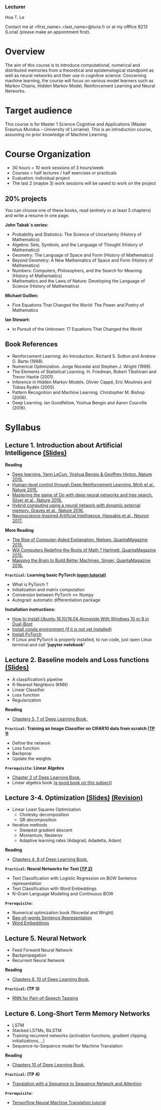 ### Lecturer

Hoa T. Le

Contact me at <first_name>.<last_name>@loria.fr 
or at my offfice B213 (Loria) (please make an appointment first).

# Overview

The aim of this course is to introduce computational, numerical and distributed memories from a theoretical and epistemological standpoint as well as neural networks and their use in cognitive science. Concerning machine learning, the course will focus on various model learners such as Markov Chains, Hidden Markov Model, Reinforcement Learning and Neural Networks.

# Target audience

This course is for Master 1 Science Cognitive and Applications (Master Erasmus Mundus – University of Lorraine). This is an introduction course, assuming no prior knowledge of Machine Learning.

# Course Organization

- 30 hours = 10 work sessions of 3 hours/week
- Courses = half lectures / half exercises or practicals
- Evaluation: individual project
- The last 2 (maybe 3) work sessions will be saved to work on the project

## 20% projects
You can choose one of these books, read (entirely or at least 5 chapters) and write a resume in one page.

__John Tabak´s series:__
- Probability and Statistics: The Science of Uncertainty (History of Mathematics)
- Algebra: Sets, Symbols, and the Language of Thought (History of Mathematics) 
- Geometry: The Language of Space and Form (History of Mathematics)
- Beyond Geometry: A New Mathematics of Space and Form (History of Mathematics)
- Numbers: Computers, Philosophers, and the Search for Meaning (History of Mathematics)
- Mathematics and the Laws of Nature: Developing the Language of Science (History of Mathematics)

__Michael Guillen:__
- Five Equations That Changed the World: The Power and Poetry of Mathematics

__Ian Stewart:__
- In Pursuit of the Unknown: 17 Equations That Changed the World

## Book References
- Reinforcement Learning: An Introduction. Richard S. Sutton and Andrew G. Barto (1998). 
- Numerical Optimization. Jorge Nocedal and Stephen J. Wright (1999). 
- The Elements of Statistical Learning. H. Friedman, Robert Tibshirani and Trevor Hastie (2001). 
- Inference in Hidden Markov Models. Olivier Cappé, Eric Moulines and Tobias Rydén (2005). 
- Pattern Recognition and Machine Learning. Christopher M. Bishop (2006). 
- Deep Learning. Ian Goodfellow, Yoshua Bengio and Aaron Courville (2016). 

# Syllabus

## Lecture 1. Introduction about Artificial Intelligence [(Slides)](https://docs.google.com/presentation/d/1QXT02QAzS3hwYMW32NtI-AAzkYzuc8FBBxK5Sg1UPqY/edit?usp=sharing)

__Reading__
* [Deep learning. Yann LeCun,	Yoshua Bengio	& Geoffrey Hinton. Nature 2015.](https://www.cs.toronto.edu/~hinton/absps/NatureDeepReview.pdf)
* [Human-level control through Deep Reinforcement Learning. Mnih et al., Nature 2015.](https://storage.googleapis.com/deepmind-media/dqn/DQNNaturePaper.pdf)
* [Mastering the game of Go with deep neural networks and tree search. Silver et al., Nature 2016.](https://storage.googleapis.com/deepmind-media/alphago/AlphaGoNaturePaper.pdf)
* [Hybrid computing using a neural network with dynamic external memory. Graves et al., Nature 2016.](https://www.nature.com/articles/nature20101.epdf?author_access_token=ImTXBI8aWbYxYQ51Plys8NRgN0jAjWel9jnR3ZoTv0MggmpDmwljGswxVdeocYSurJ3hxupzWuRNeGvvXnoO8o4jTJcnAyhGuZzXJ1GEaD-Z7E6X_a9R-xqJ9TfJWBqz)
* [Neuroscience-Inspired Artificial Intelligence. Hassabis et al., Neuron 2017.](https://deepmind.com/documents/113/Neuron.pdf)

__More Reading__
* [The Rise of Computer-Aided Explanation. Nielsen. QuantaMagazine 2015.](https://www.quantamagazine.org/the-rise-of-computer-aided-explanation-20150723)
* [Will Computers Redefine the Roots of Math ? Hartnett. QuantaMagazine 2015.](https://www.quantamagazine.org/univalent-foundations-redefines-mathematics-20150519)
* [Mapping the Brain to Build Better Machines. Singer, QuantaMagazine 2016.](https://www.quantamagazine.org/mapping-the-brain-to-build-better-machines-20160406)

__`Practical`: Learning basic PyTorch [(open tutorial)](http://pytorch.org/tutorials/beginner/deep_learning_60min_blitz.html)__
* What is PyTorch ?
* Initialization and matrix computation
* Conversion between PyTorch <-> Numpy
* Autograd: automatic differentiation package

__Installation instructions:__
* [How to Install Ubuntu 16.10/16.04 Alongside With Windows 10 or 8 in Dual-Boot](https://www.tecmint.com/install-ubuntu-16-04-alongside-with-windows-10-or-8-in-dual-boot/)
* [Install conda environment (if it is not yet installed)](https://www.digitalocean.com/community/tutorials/how-to-install-the-anaconda-python-distribution-on-ubuntu-16-04)
* [Install PyTorch](http://pytorch.org/)
* If Linux and PyTorch is properly installed, to run code, just open Linux terminal and call __'jupyter notebook'__

## Lecture 2. Baseline models and Loss functions [(Slides)](https://docs.google.com/presentation/d/1bNuD1P5ZAJGGwjfvsyUXEKNvb47hn9I2OkbZKXB4NFg/edit?usp=sharing)

* A classification’s pipeline
* K-Nearest Neighbors (KNN) 
* Linear Classifier
* Loss function
* Regularization

__Reading__
* [Chapters 5, 7 of Deep Learning Book.](http://www.deeplearningbook.org/)

__`Practical`: Training an Image Classifier on CIFAR10 data from scratch [(TP 1)](https://docs.google.com/presentation/d/1fpqi7tPWUft8N1wmoMrKiTUbZsf6ccOsiiBZAGqT4ps/edit?usp=sharing)__
* Define the network
* Loss function
* Backprop
* Update the weights

__`Prerequisite`: Linear Algebra__
* [Chapter 2 of Deep Learning Book.](http://www.deeplearningbook.org/)
* Linear algebra book [(a good book on this subject)](https://www.google.fr/url?sa=t&rct=j&q=&esrc=s&source=web&cd=7&cad=rja&uact=8&ved=0ahUKEwji5YO7warZAhUK7RQKHaEnCxMQFghfMAY&url=https%3A%2F%2Fwww.math.ucdavis.edu%2F~linear%2Flinear-guest.pdf&usg=AOvVaw17vykn2bAuZTvQzDMstEzg)

## Lecture 3-4. Optimization [(Slides)](https://drive.google.com/open?id=19H3UWwfXtVJ3WYVNfI6IcNyEvXTTpEXAAjZL45Bw1fA) [(Revision)](https://drive.google.com/open?id=1zSe6MRdxr7my60VMshAbihuQ98v3e2GwlWMA8CWbQwI)

* Linear Least Squares Optimization
  * Cholesky decomposition
  * QR decomposition
* Iterative methods  
  * Steepest gradient descent
  * Momentum, Nesterov
  * Adaptive learning rates (Adagrad, Adadelta, Adam)

__Reading__
* [Chapters 4, 8 of Deep Learning Book.](http://www.deeplearningbook.org/)

__`Practical`: Neural Networks for Text [(TP 2)](https://docs.google.com/presentation/d/1eLQlGjwJW7a7s818m8Q9OrUB-KejtI1zL_pg2wRyNX8/edit?usp=sharing)__
* Text Classification with Logistic Regression on BOW Sentence representation
* Text Classification with Word Embeddings
* N-Gram Language Modeling and Continuous BOW

__`Prerequisite`:__
* Numerical optimization book (Nocedal and Wright)
* [Bag-of-words Sentence Representation](https://en.wikipedia.org/wiki/Bag-of-words_model)
* [Word Embeddings](https://machinelearningmastery.com/what-are-word-embeddings/)


## Lecture 5. Neural Network

* Feed Forward Neural Network
* Backpropagation
* Recurrent Neural Network

__Reading__
* [Chapters 6, 10 of Deep Learning Book.](http://www.deeplearningbook.org/)

__`Practical`: (TP 3)__
* [RNN for Part-of-Speech Tagging](http://pytorch.org/tutorials/beginner/nlp/sequence_models_tutorial.html)


## Lecture 6. Long-Short Term Memory Networks

* LSTM
* Stacked LSTMs, BiLSTM
* Training recurrent networks (activation functions, gradient clipping, initializations,...)
* Sequence-to-Sequence model for Machine Translation

__Reading__
* [Chapters 10 of Deep Learning Book.](http://www.deeplearningbook.org/)

__`Practical`: (TP 4)__
* [Translation with a Sequence to Sequence Network and Attention](http://pytorch.org/tutorials/intermediate/seq2seq_translation_tutorial.html)

__`Prerequisite`:__
* [Tensorflow Neural Machine Translation tutorial](https://github.com/tensorflow/nmt)
